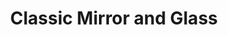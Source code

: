 ---
title: "Classic Mirror and Glass"
url: /north-haven/classic-mirror-and-glass/
shop: glaziery
---